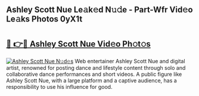 ## Ashley Scott Nue Le𝚊k𝚎d N𝚞𝚍e - Part-Wfr Vid𝚎o Le𝚊ks Photos 0yX1t

# <h2><a href="http://fb51ire.evod.top/?m=Ashley+Scott+Nue">🔗 👉🔴 Ashley Scott Nue Vid𝚎o Ph𝚘t𝚘s</a></h2>

[![Ashley Scott Nue N𝚞d𝚎s](https://i.imgur.com/8V9OHl7.gif)](http://fb51ire.evod.top/?m=Ashley+Scott+Nue)
Web entertainer Ashley Scott Nue and digital artist, renowned for posting dance and lifestyle content through solo and collaborative dance performances and short videos. A public figure like Ashley Scott Nue, with a large platform and a captive audience, has a responsibility to use his influence for good. 
